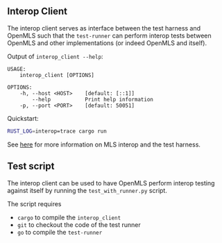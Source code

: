 ## Interop Client

The interop client serves as interface between the test harness and OpenMLS such
that the `test-runner` can perform interop tests between OpenMLS and other
implementations (or indeed OpenMLS and itself).

Output of `interop_client --help`:

```
USAGE:
    interop_client [OPTIONS]

OPTIONS:
    -h, --host <HOST>    [default: [::1]]
        --help           Print help information
    -p, --port <PORT>    [default: 50051]
```

Quickstart:

```sh
RUST_LOG=interop=trace cargo run
```

See [here](https://github.com/mlswg/mls-implementations) for more information on
MLS interop and the test harness.

## Test script

The interop client can be used to have OpenMLS perform interop testing against
itself by running the `test_with_runner.py` script.

The script requires

* `cargo` to compile the `interop_client`
* `git` to checkout the code of the test runner
* `go` to compile the `test-runner`
